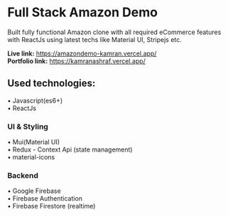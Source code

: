 # Full Stack Amazon Demo
Built fully functional Amazon clone with all required
eCommerce features with ReactJs using latest techs like Material UI, Stripejs etc.

<b>Live link:</b> https://amazondemo-kamran.vercel.app/ <br />
<b>Portfolio link:</b> https://kamranashraf.vercel.app/

## Used technologies:
• Javascript(es6+) <br/>
• ReactJs

### UI & Styling
• Mui(Material UI) <br/>
• Redux - Context Api (state management) <br/>
• material-icons <br/>

### Backend
• Google Firebase <br/>
• Firebase Authentication <br/>
• Firebase Firestore (realtime) <br/>
